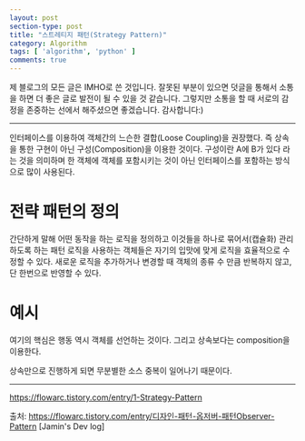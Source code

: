 ```yaml
---
layout: post
section-type: post
title: "스트레티지 패턴(Strategy Pattern)"
category: Algorithm
tags: [ 'algorithm', 'python' ]
comments: true
---
```

제 블로그의 모든 글은 IMHO로 쓴 것입니다.
잘못된 부분이 있으면 덧글을 통해서 소통을 하면 더 좋은 글로 발전이 될 수 있을 것 같습니다.
그렇지만 소통을 할 때 서로의 감정을 존중하는 선에서 해주셨으면 좋겠습니다.
감사합니다:)

---

인터페이스를 이용하여 객체간의 느슨한 결합(Loose Coupling)을 권장했다. 즉 상속을 통한 구현이 아닌 구성(Composition)을 이용한 것이다. 구성이란 A에 B가 있다 라는 것을 의미하며 한 객체에 객체를 포함시키는 것이 아닌 인터페이스를 포함하는 방식으로 많이 사용된다.

# 전략 패턴의 정의
간단하게 말해 어떤 동작을 하는 로직을 정의하고 이것들을 하나로 묶어서(캡슐화) 관리하도록 하는 패턴
로직을 사용하는 객체들은 자기의 입맛에 맞게 로직을 효율적으로 수정할 수 있다. 새로운 로직을 추가하거나 변경할 때 객체의 종류 수 만큼 반복하지 않고, 단 한번으로 반영할 수 있다.

# 예시
여기의 핵심은 행동 역시 객체를 선언하는 것이다.
그리고 상속보다는 composition을 이용한다.

상속만으로 진행하게 되면 무분별한 소스 중복이 일어나기 때문이다. 



---
https://flowarc.tistory.com/entry/1-Strategy-Pattern

출처: https://flowarc.tistory.com/entry/디자인-패턴-옵저버-패턴Observer-Pattern [Jamin's Dev log]
